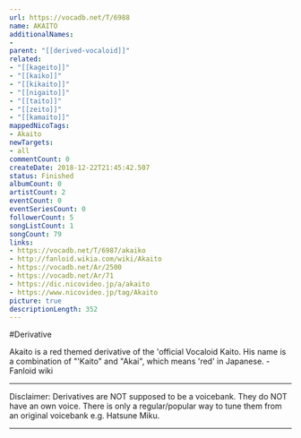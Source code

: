 ```yaml
---
url: https://vocadb.net/T/6988
name: AKAITO
additionalNames: 
- 
parent: "[[derived-vocaloid]]"
related:
- "[[kageito]]"
- "[[kaiko]]"
- "[[kikaito]]"
- "[[nigaito]]"
- "[[taito]]"
- "[[zeito]]"
- "[[kamaito]]"
mappedNicoTags:
- Akaito
newTargets:
- all
commentCount: 0
createDate: 2018-12-22T21:45:42.507
status: Finished
albumCount: 0
artistCount: 2
eventCount: 0
eventSeriesCount: 0
followerCount: 5
songListCount: 1
songCount: 79
links: 
- https://vocadb.net/T/6987/akaiko
- http://fanloid.wikia.com/wiki/Akaito
- https://vocadb.net/Ar/2500
- https://vocadb.net/Ar/71
- https://dic.nicovideo.jp/a/akaito
- https://www.nicovideo.jp/tag/Akaito
picture: true
descriptionLength: 352
---
```


#Derivative

Akaito is a red themed derivative of the 'official Vocaloid Kaito. His name is a combination of "'Kaito" and "Akai", which means 'red' in Japanese.
 -Fanloid wiki
___
Disclaimer:
Derivatives are NOT supposed to be a voicebank. They do NOT have an own voice. There is only a regular/popular way to tune them from an original voicebank e.g. Hatsune Miku.

---

